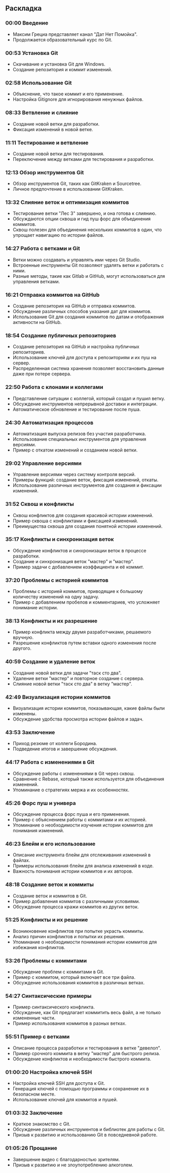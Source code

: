 ﻿## Раскладка

### 00:00 Введение
- Максим Грециа представляет канал "Дат Нет Помойка".
- Продолжается образовательный курс по Git.

### 00:53 Установка Git
- Скачивание и установка Git для Windows.
- Создание репозитория и коммит изменений.

### 02:58 Использование Git
- Объяснение, что такое коммит и его применение.
- Настройка Gitignore для игнорирования ненужных файлов.

### 08:33 Ветвление и слияние
- Создание новой ветки для разработки.
- Фиксация изменений в новой ветке.

### 11:11 Тестирование и ветвление
- Создание новой ветки для тестирования.
- Переключение между ветками для тестирования и разработки.

### 12:13 Обзор инструментов Git
- Обзор инструментов Git, таких как GitKraken и Sourcetree.
- Личное предпочтение в использовании GitKraken.

### 13:32 Слияние веток и оптимизация коммитов
- Тестирование ветки "Лес 3" завершено, и она готова к слиянию.
- Обсуждаются опции сквоша и гид пуш форс для объединения коммитов.
- Сквош полезен для объединения нескольких коммитов в один, что упрощает навигацию по истории файлов.

### 14:27 Работа с ветками и Git
- Ветки можно создавать и управлять ими через Git Studio.
- Встроенные инструменты Git позволяют удалять ветки и работать с ними.
- Разные методы, такие как Gitlab и GitHub, могут использоваться для управления ветками.

### 16:21 Отправка коммитов на GitHub
- Создание репозитория на GitHub и отправка коммитов.
- Обсуждение различных способов указания дат для коммитов.
- Использование Git для создания коммитов по датам и отображения активности на GitHub.

### 18:54 Создание публичных репозиториев
- Создание репозитория на GitHub и настройка публичных репозиториев.
- Использование ключей для доступа к репозиториям и их пуш на сервер.
- Распределенная система хранения позволяет восстановить данные даже при потере сервера.

### 22:50 Работа с клонами и коллегами
- Представление ситуации с коллегой, который создал и пушил ветку.
- Обсуждение инструментов непрерывной доставки и интеграции.
- Автоматическое обновление и тестирование после пуша.

### 24:30 Автоматизация процессов
- Автоматизация выпуска релизов без участия разработчика.
- Использование специальных инструментов для управления версиями.
- Пример с откатом изменений и созданием новой ветки.

### 29:02 Управление версиями
- Управление версиями через систему контроля версий.
- Примеры функций: создание веток, фиксация изменений, откаты.
- Использование различных инструментов для создания и фиксации изменений.

### 31:52 Сквош и конфликты
- Сквош конфликтов для создания красивой истории изменений.
- Пример сквоша с конфликтами и фиксацией изменений.
- Преимущества сквоша для создания понятной истории изменений.

### 35:17 Конфликты и синхронизация веток
- Обсуждение конфликтов и синхронизации веток в процессе разработки.
- Создание и синхронизация веток "мастер" и "мастер".
- Пример задачи с добавлением коэффициента и её коммит.

### 37:20 Проблемы с историей коммитов
- Проблемы с историей коммитов, приводящие к большому количеству изменений на одну задачу.
- Пример с добавлением пробелов и комментариев, что усложняет понимание истории.

### 38:13 Конфликты и их разрешение
- Пример конфликта между двумя разработчиками, решаемого вручную.
- Разрешение конфликтов путем вставки одного изменения после другого.

### 40:59 Создание и удаление веток
- Создание новой ветки для задачи "таск сто два".
- Удаление ветки "мастер" и повторное создание с сервера.
- Слияние новой ветки "таск сто два" в ветку "мастер".

### 42:49 Визуализация истории коммитов
- Визуализация истории коммитов, показывающая, какие файлы были изменены.
- Обсуждение удобства просмотра истории файлов и задач.

### 43:53 Заключение
- Приход резюме от коллеги Бородина.
- Подведение итогов и завершение обсуждения.

### 44:17 Работа с изменениями в Git
- Обсуждение работы с изменениями в Git через сквош.
- Сравнение с Rebase, который также используется для объединения изменений.
- Упоминание о стратегиях мержа и их особенностях.

### 45:26 Форс пуш и универа
- Обсуждение процесса форс пуша и его применения.
- Пример с объяснением работы с коммитами и их историей.
- Упоминание о необходимости изучения истории коммитов для понимания изменений.

### 46:23 Блейм и его использование
- Описание инструмента блейм для отслеживания изменений в файлах.
- Примеры использования блейм для анализа изменений в коде.
- Важность понимания истории коммитов и их авторов.

### 48:18 Создание веток и коммиты
- Создание веток и коммитов в Git.
- Пример добавления коммитов с различными условиями.
- Обсуждение процесса кражи коммитов из других веток.

### 51:25 Конфликты и их решение
- Возникновение конфликтов при попытке украсть коммиты.
- Анализ причин конфликтов и попытки их решения.
- Упоминание о необходимости понимания истории коммитов для избежания конфликтов.

### 53:26 Проблемы с коммитами
- Обсуждение проблем с коммитами в Git.
- Пример с коммитом, который включает все три файла.
- Обсуждение использования коммитов в различных ветках.

### 54:27 Синтаксические примеры
- Пример синтаксического конфликта.
- Обсуждение, как Git предлагает коммитить весь файл, а не только измененные части.
- Пример использования коммитов в разных ветках.

### 55:51 Пример с ветками
- Описание процесса разработки и тестирования в ветке "девелоп".
- Пример срочного коммита в ветку "мастер" для быстрого релиза.
- Обсуждение конфликтов и необходимости быстрого коммита.

### 01:00:20 Настройка ключей SSH
- Настройка ключей SSH для доступа к Git.
- Генерация ключей с помощью программы и сохранение их в безопасном месте.
- Использование ключей для коммитов и пушей.

### 01:03:32 Заключение
- Краткое знакомство с Git.
- Обсуждение различных инструментов и библиотек для работы с Git.
- Призыв к развитию и использованию Git в повседневной работе.

### 01:05:26 Прощание
- Завершение видео с благодарностью зрителям.
- Призыв к развитию и не злоупотреблению алкоголем.
